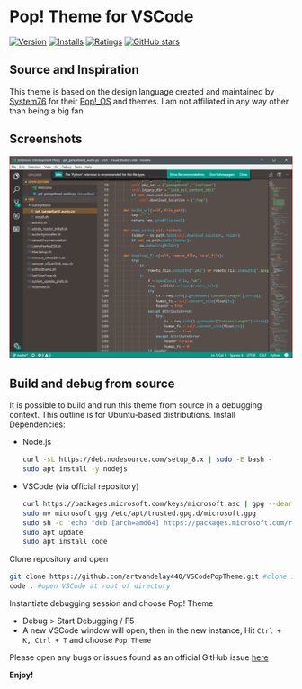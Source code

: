 # Pop! Theme for VSCode

[![Version](https://vsmarketplacebadge.apphb.com/version/ArtisanByteCrafter.poptheme.svg)](https://marketplace.visualstudio.com/items?itemName=ArtisanByteCrafter.poptheme) [![Installs](https://vsmarketplacebadge.apphb.com/installs/ArtisanByteCrafter.poptheme.svg)](https://marketplace.visualstudio.com/items?itemName=ArtisanByteCrafter.poptheme) [![Ratings](https://vsmarketplacebadge.apphb.com/rating/ArtisanByteCrafter.poptheme.svg)](https://marketplace.visualstudio.com/items?itemName=ArtisanByteCrafter.poptheme) [![GitHub stars](https://img.shields.io/github/stars/artvandelay440/VSCodePopTheme.svg?style=social&label=Star&maxAge=2592000)](https://github.com/artvandelay440/VSCodePopTheme)

## Source and Inspiration
This theme is based on the design language created and maintained by [System76](https://system76.com/) for their [Pop!_OS](https://system76.com/pop) and themes. I am not affiliated in any way other than being a big fan.


## Screenshots

![Theme](./poptheme/Assets/Theme.png)

## Build and debug from source
It is possible to build and run this theme from source in a debugging context. This outline is for Ubuntu-based distributions.
Install Dependencies:
* Node.js 
    ````sh
    curl -sL https://deb.nodesource.com/setup_8.x | sudo -E bash -
    sudo apt install -y nodejs
    ````
* VSCode (via official repository)
    ````sh
    curl https://packages.microsoft.com/keys/microsoft.asc | gpg --dearmor > microsoft.gpg
    sudo mv microsoft.gpg /etc/apt/trusted.gpg.d/microsoft.gpg
    sudo sh -c 'echo "deb [arch=amd64] https://packages.microsoft.com/repos/vscode stable main" > /etc/apt/sources.list.d/vscode.list'
    sudo apt update
    sudo apt install code

Clone repository and open
````sh
git clone https://github.com/artvandelay440/VSCodePopTheme.git #clone into desired folder
code . #open VSCode at root of directory
````
Instantiate debugging session and choose Pop! Theme
* Debug > Start Debugging / F5
* A new VSCode window will open, then in the new instance, Hit `Ctrl + K, Ctrl + T` and choose `Pop Theme`

Please open any bugs or issues found as an official GitHub issue [here](https://github.com/artvandelay440/VSCodePopTheme/issues)

**Enjoy!**